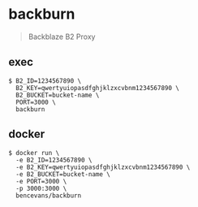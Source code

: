 # backburn

> Backblaze B2 Proxy

## exec

    $ B2_ID=1234567890 \
      B2_KEY=qwertyuiopasdfghjklzxcvbnm1234567890 \
      B2_BUCKET=bucket-name \
      PORT=3000 \
      backburn
      
## docker

    $ docker run \
      -e B2_ID=1234567890 \
      -e B2_KEY=qwertyuiopasdfghjklzxcvbnm1234567890 \
      -e B2_BUCKET=bucket-name \
      -e PORT=3000 \
      -p 3000:3000 \
      bencevans/backburn
